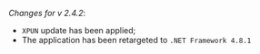 _Changes for v 2.4.2_:
- `XPUN` update has been applied;
- The application has been retargeted to `.NET Framework 4.8.1`
